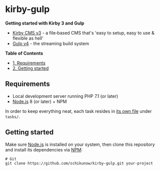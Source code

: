 # kirby-gulp

**Getting started with Kirby 3 and Gulp**

- [Kirby CMS v3](https://getkirby.com) - a file‑based CMS that's 'easy to setup, easy to use & flexible as hell'
- [Gulp v4](https://gulpjs.com) - the streaming build system

**Table of Contents**
- [1. Requirements](#requirements)
- [2. Getting started](#getting-started)

## Requirements
- Local development server running PHP 7.1 (or later)
- [Node.js](https://nodejs.org) 8 (or later) + NPM

In order to keep everything neat, each task resides in [its own file](https://gulpjs.com/docs/en/getting-started/javascript-and-gulpfiles#splitting-a-gulpfile) under `tasks/`.

## Getting started
Make sure [Node.js](https://nodejs.org) is installed on your system, then clone this repository and install its dependencies via [NPM](https://npmjs.org):

```text
# Git
git clone https://github.com/schikunow/kirby-gulp.git your-project
